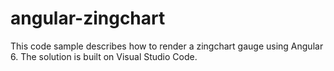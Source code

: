 # angular-zingchart
This code sample describes how to render a zingchart gauge using Angular 6. The solution is built on Visual Studio Code.


